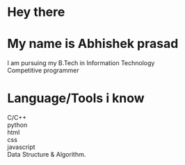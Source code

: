 <h1>Hey there</h1>
<h1>My name is Abhishek prasad</h1>
 I am pursuing my B.Tech in Information Technology <br>
 Competitive programmer
<h1>Language/Tools i know</h1>
 C/C++<br>
 python<br>
 html<br>
 css<br>
 javascript<br>
 Data Structure & Algorithm.




